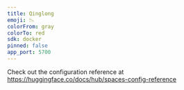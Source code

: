 ```yaml
---
title: Qinglong
emoji: 📉
colorFrom: gray
colorTo: red
sdk: docker
pinned: false
app_port: 5700
---
```


Check out the configuration reference at https://huggingface.co/docs/hub/spaces-config-reference
